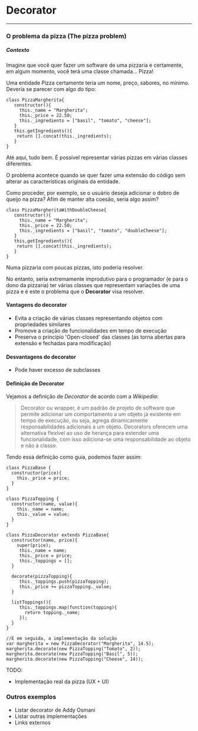 Decorator
===
----------------------
### O problema da pizza (The pizza problem)
##### Contexto

Imagine que você quer fazer um software de uma pizzaria e certamente, em algum momento, você terá uma classe chamada... Pizza!

Uma entidade Pizza certamente teria um nome, preço, sabores, no mínimo. Deveria se parecer com algo do tipo:
```
class PizzaMargherita{
   constructor(){
     this._name = "Margherita";
     this._price = 22.50;
     this._ingredients = ["basil", "tomato", "cheese"];
   }
   this.getIngredients(){
    return [].concat(this._ingredients);
   }
}
```

Até aqui, tudo bem. É possível representar várias pizzas em várias classes diferentes.

O problema acontece quando se quer fazer uma extensão do código sem alterar as características originais da entidade.

Como proceder,  por exemplo, se o usuário deseja adicionar o dobro de queijo na pizza? Afim de manter alta coesão, seria algo assim?

```
class PizzaMargheritaWithDoubleCheese{
   constructor(){
     this._name = "Margherita";
     this._price = 22.50;
     this._ingredients = ["basil", "tomato", "doubleCheese"];
   }
   this,getIngredients(){
    return [].concat(this._ingredients);
   }
}
```

Numa pizzaria com poucas pizzas, isto poderia resolver.

No entanto, seria extremamente improdutivo para o programador (e para o dono da pizzaria) ter várias classes que representam variações de uma pizza e é este o problema que o **Decorator** visa resolver.

#### Vantagens do decorator
 - Evita a criação de várias classes representando objetos com propriedades similares
 - Promove a criação de funcionalidades em tempo de execução
 - Preserva o princípio 'Open-closed' das classes (as torna abertas para extensão e fechadas para modificação)

#### Desvantagens do decorator
 - Pode haver excesso de subclasses
 
#### Definição de Decorator

Vejamos a definição de *Decorator* de acordo com a *Wikipedia*:
>Decorator ou wrapper, é um padrão de projeto de software que permite adicionar um comportamento a um objeto já existente em tempo de execução, ou seja, agrega dinamicamente responsabilidades adicionais a um objeto. Decorators oferecem uma alternativa flexível ao uso de herança para estender uma funcionalidade, com isso adiciona-se uma responsabilidade ao objeto e não à classe.

Tendo essa definição como guia, podemos fazer assim:

```
class PizzaBase {
  constructor(price){
    this._price = price;
  }
}

class PizzaTopping {
  constructor(name, value){
    this._name = name;
    this._value = value;
  }
}

class PizzaDecorator extends PizzaBase{
  constructor(name, price){
    super(price);
     this._name = name;
     this._price = price;
     this._toppings = [];
  }

  decorate(pizzaTopping){
     this._toppings.push(pizzaTopping);
     this._price += pizzaTopping._value;
  }
  
  listToppings(){
     this._toppings.map(function(topping){
       return topping._name;
     });
  }  
}

//E em seguida, a implementação da solução
var margherita = new PizzaDecorator("Margherita", 14.5);
margherita.decorate(new PizzaTopping("Tomato", 2));
margherita.decorate(new PizzaTopping("Basil", 5));
margherita.decorate(new PizzaTopping("Cheese", 14));
```

TODO:
 - Implementação real da pizza (UX + UI)

### Outros exemplos
 - Listar decorator de Addy Osmani
 - Listar outras implementações
 - Links externos



